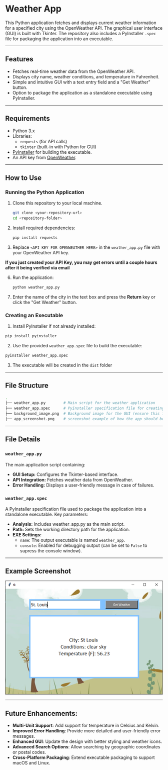 # Weather App

This Python application fetches and displays current weather information for a specified city using the OpenWeather API. The graphical user interface (GUI) is built with Tkinter. The repository also includes a PyInstaller `.spec` file for packaging the application into an executable.

---

## Features
- Fetches real-time weather data from the OpenWeather API.
- Displays city name, weather conditions, and temperature in Fahrenheit.
- Simple and intuitive GUI with a text entry field and a "Get Weather" button.
- Option to package the application as a standalone executable using PyInstaller.

---

## Requirements
- Python 3.x
- Libraries:
  - `requests` (for API calls)
  - `tkinter` (built-in with Python for GUI)
- [PyInstaller](https://pyinstaller.org/) for building the executable.
- An API key from [OpenWeather](https://openweathermap.org/api).

---

## How to Use
### Running the Python Application
1. Clone this repository to your local machine.
   ```bash
   git clone <your-repository-url>
   cd <repository-folder>
   ```
2. Install required dependencies:
   ```bash
   pip install requests
   ```
3. Replace `<API KEY FOR OPENWEATHER HERE>` in the `weather_app.py` file with your OpenWeather API key.

**If you just created your API Key, you may get errors until a couple hours after it being verified via email**

6. Run the application:
   ```bash
   python weather_app.py
   ```
7. Enter the name of the city in the text box and press the **Return** key or click the "Get Weather" button.

### Creating an Executable
1. Install PyInstaller if not already installed:
  ```bash
  pip install pyinstaller
  ```
2. Use the provided `weather_app.spec` file to build the executable:
  ```bash
  pyinstaller weather_app.spec
  ```
3. The executable will be created in the `dist` folder

---

## File Structure
```bash
.
├── weather_app.py        # Main script for the weather application
├── weather_app.spec      # PyInstaller specification file for creating an executable
├── background_image.png  # Background image for the GUI (ensure this file exists)
├── app_screenshot.png    # screenshot example of how the app should behave
```
---

## File Details
### `weather_app.py`
The main application script containing:
* **GUI Setup:** Configures the Tkinter-based interface.
* **API Integration:** Fetches weather data from OpenWeather.
* **Error Handling:** Displays a user-friendly message in case of failures.

### `weather_app.spec`
A PyInstaller specification file used to package the application into a standalone executable. Key parameters:
* **Analysis:** Includes weather_app.py as the main script.
* **Path:** Sets the working directory path for the application.
* **EXE Settings:**
  * `name`: The output executable is named `weather_app`.
  * `console`: Enabled for debugging output (can be set to `False` to supress the console window).

---

## Example Screenshot
![image](./app_screenshot.png)

---

## Future Enhancements:
- **Multi-Unit Support**: Add support for temperature in Celsius and Kelvin.
- **Improved Error Handling**: Provide more detailed and user-friendly error messages.
- **Enhanced GUI**: Update the design with better styling and weather icons.
- **Advanced Search Options**: Allow searching by geographic coordinates or postal codes.
- **Cross-Platform Packaging**: Extend executable packaging to support macOS and Linux.
